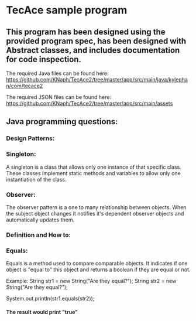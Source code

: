 # TecAce sample program
## This program has been designed using the provided program spec, has been designed with Abstract classes, and includes documentation for code inspection.

The required Java files can be found here:
https://github.com/KNaph/TecAce2/tree/master/app/src/main/java/kylephan/com/tecace2

The required JSON files can be found here:
https://github.com/KNaph/TecAce2/tree/master/app/src/main/assets

## Java programming questions:

### Design Patterns:
### Singleton: 
A singleton is a class that allows only one instance of that specific class. These classes implement static methods and variables to allow only one instantiation of the class.

### Observer:
The observer pattern is a one to many relationship between objects. When the subject object changes it notifies it's dependent observer objects and automatically updates them. 

### Definition and How to:
### Equals:
Equals is a method used to compare comparable objects. It indicates if one object is "equal to" this object and returns a boolean if they are equal or not.

Example:
String str1 = new String("Are they equal?");
String str2 = new String("Are they equal?");

System.out.println(str1.equals(str2));

#### The result would print "true"
